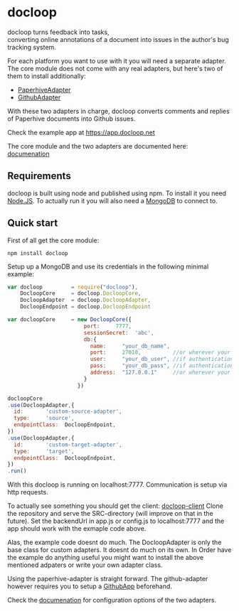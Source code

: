 # docloop

docloop turns feedback into tasks, <br/>
converting online annotations of a document into issues in the author's bug tracking system.

For each platform you want to use with it you will need a separate adapter. 
The core module does not come with any real adapters, but here's two of them to install additionally:

* [PaperhiveAdapter](https://github.com/docloop/paperhive-adapter)
* [GithubAdapter](https://github.com/docloop/github-adapter)

With these two adapters in charge, docloop converts comments and replies of Paperhive documents into Github issues.

Check the example app at https://app.docloop.net

The core module and the two adapters are documented here: [documenation](https://docloop.github.io/docs)

## Requirements

docloop is built using node and published using npm.
To install it you need [Node.JS](https://nodejs.org).
To actually run it you will also need a [MongoDB](https://www.mongodb.com/) to connect to.


## Quick start

First of all get the core module:

    npm install docloop

Setup up a MongoDB and use its credentials in the following minimal example:

```javascript
var docloop         = require("docloop"),
    DocloopCore     = docloop.DocloopCore,
    DocloopAdapter  = docloop.DocloopAdapter,
    DocloopEndpoint = docloop.DocloopEndpoint

var docloopCore     = new DocloopCore({
                        port:     7777,
                        sessionSecret:  'abc',
                        db:{
                          name:     "your_db_name",
                          port:     27010,          //or wherever your db is running
                          user:     "your_db_user", //if authentication is required
                          pass:     "your_db_pass", //if authentication is required
                          address:  "127.0.0.1"     //or wherever your db is running
                        }
                      })

docloopCore
.use(DocloopAdapter,{
  id:       'custom-source-adapter',
  type:     'source',
  endpointClass:  DocloopEndpoint,
})
.use(DocloopAdapter,{
  id:       'custom-target-adapter',
  type:     'target',
  endpointClass:  DocloopEndpoint,
})
.run()
```

With this docloop is running on localhost:7777. Communication is setup via http requests.

To actually see something you should get the client: [docloop-client](https://github.com/docloop/client)
Clone the repository and serve the SRC-directory (will improve on that in the future). Set the backendUrl in app.js or config.js to 
localhost:7777 and the app should work with the exmaple code above.

Alas, the example code doesnt do much. The DocloopAdapter is only the base class for custom adapters. It doesnt do much on its own.
In Order have the example do anything useful you might want to install the above mentioned adpaters or write your own adapter class.

Using the paperhive-adapter is straight forward. The github-adapter however requires you to setup a [GithubApp](https://developer.github.com/apps/) beforehand.

Check the [documenation](https://https://docloop.github.io/docs) for configuration options of the two adapters.

